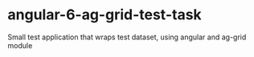 # angular-6-ag-grid-test-task
Small test application that wraps test dataset, using angular and ag-grid module
